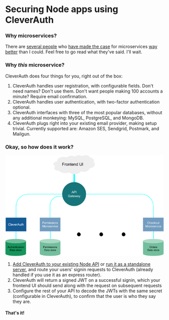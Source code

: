 # Securing Node apps using CleverAuth

### Why microservices?

There are [several people](https://www.oreilly.com/ideas/4-reasons-why-microservices-resonate) who [have made the case](https://blog.heroku.com/why_microservices_matter) for microservices [way better](https://gustafnk.github.io/microservice-websites/#why-microservices) than I could. Feel free to go read what they've said. I'll wait.

### Why _this_ microservice?

CleverAuth does four things for you, right out of the box:

1. CleverAuth handles user registration, with configurable fields. Don't need names? Don't use them. Don't want people making 100 accounts a minute? Require email confirmation.
2. CleverAuth handles user authentication, with two-factor authentication optional.
3. CleverAuth interfaces with three of the most popular databases, without any additional monkeying: MySQL, PostgreSQL, and MongoDB.
4. CleverAuth plugs right into your existing email provider, making setup trivial. Currently supported are: Amazon SES, Sendgrid, Postmark, and Mailgun.

### Okay, so how does it work?

![CleverAuth Flowchart](/resources/flowchart.png)

1. [Add CleverAuth to your existing Node API](https://github.com/clevertech/authentication-service/tree/master#usage-as-an-express-router) or [run it as a standalone server](https://github.com/clevertech/authentication-service/tree/master#running-as-a-command-line-application), and route your users' signin requests to CleverAuth (already handled if you use it as an express router).
2. CleverAuth will return a signed JWT on a successful signin, which your frontend UI should send along with the request on subsequent requests
3. Configure the rest of your API to decode the JWTs with the same secret (configurable in CleverAuth), to confirm that the user is who they say they are.

#### That's it!
